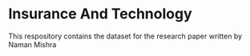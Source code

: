 # Insurance And Technology

This respository contains the dataset for the research paper written by Naman Mishra
